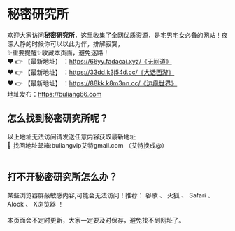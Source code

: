 # 秘密研究所<br>
欢迎大家访问**秘密研究所**，这里收集了全网优质资源，是宅男宅女必备的网站！夜深人静的时候你可以以此为伴，排解寂寞，<br>
✨重要提醒✨收藏本页面，避免迷路！<br>
❤️ 👉 【最新地址】 ：https://66yy.fadacai.xyz/《无间道》<br>
❤️ 👉 【最新地址】 ：https://33dd.k3j54d.cc/《大话西游》<br>
❤️ 👉 【最新地址】 ：https://88kk.k8m3nn.cc/《边缘世界》<br>
地址发布：https://buliang66.com<br>
## 怎么找到**秘密研究所**呢？<br>
以上地址无法访问请发送任意内容获取最新地址<br>
📧 找回地址邮箱:buliangvip艾特gmail.com （艾特换成@）<br><br>
## 打不开**秘密研究所**怎么办？
某些浏览器屏蔽敏感内容,可能会无法访问！推荐： 谷歌 、 火狐 、 Safari 、 Alook 、 X浏览器 ！<br><br>
本页面会不定时更新，大家一定要及时保存，避免找不到网址了。


